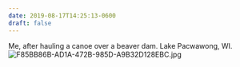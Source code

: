 ```yaml
---
date: 2019-08-17T14:25:13-0600
draft: false
---
```




Me, after hauling a canoe over a beaver dam. Lake Pacwawong, WI. ![F85BB86B-AD1A-472B-985D-A9B32D128EBC.jpg](http://ianwhitney.micro.blog/uploads/2019/d8088a802b.jpg)



